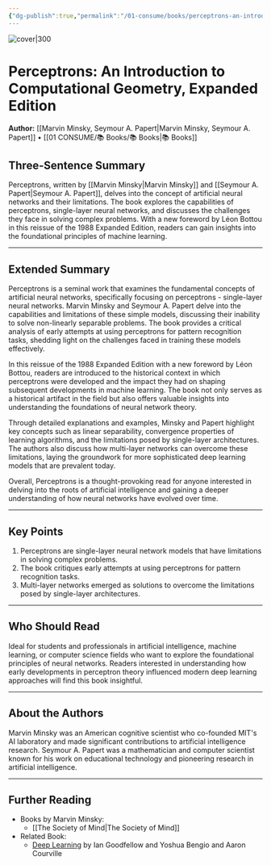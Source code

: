 ```yaml
---
{"dg-publish":true,"permalink":"/01-consume/books/perceptrons-an-introduction-to-computational-geometry-expanded-edition/","title":"Perceptrons: An Introduction to Computational Geometry, Expanded Edition","tags":["artificial-intelligence","machine-learning","neural-networks"]}
---
```



![cover|300](https://m.media-amazon.com/images/I/51-Rg3IuYrL._SL1481_.jpg)

# Perceptrons: An Introduction to Computational Geometry, Expanded Edition
**Author:** [[Marvin Minsky, Seymour A. Papert\|Marvin Minsky, Seymour A. Papert]] • [[01 CONSUME/📚 Books/📚 Books\|📚 Books]]
## Three-Sentence Summary
Perceptrons, written by [[Marvin Minsky\|Marvin Minsky]] and [[Seymour A. Papert\|Seymour A. Papert]], delves into the concept of artificial neural networks and their limitations. The book explores the capabilities of perceptrons, single-layer neural networks, and discusses the challenges they face in solving complex problems. With a new foreword by Léon Bottou in this reissue of the 1988 Expanded Edition, readers can gain insights into the foundational principles of machine learning.

---

## Extended Summary
Perceptrons is a seminal work that examines the fundamental concepts of artificial neural networks, specifically focusing on perceptrons - single-layer neural networks. Marvin Minsky and Seymour A. Papert delve into the capabilities and limitations of these simple models, discussing their inability to solve non-linearly separable problems. The book provides a critical analysis of early attempts at using perceptrons for pattern recognition tasks, shedding light on the challenges faced in training these models effectively.

In this reissue of the 1988 Expanded Edition with a new foreword by Léon Bottou, readers are introduced to the historical context in which perceptrons were developed and the impact they had on shaping subsequent developments in machine learning. The book not only serves as a historical artifact in the field but also offers valuable insights into understanding the foundations of neural network theory.

Through detailed explanations and examples, Minsky and Papert highlight key concepts such as linear separability, convergence properties of learning algorithms, and the limitations posed by single-layer architectures. The authors also discuss how multi-layer networks can overcome these limitations, laying the groundwork for more sophisticated deep learning models that are prevalent today.

Overall, Perceptrons is a thought-provoking read for anyone interested in delving into the roots of artificial intelligence and gaining a deeper understanding of how neural networks have evolved over time.

---

## Key Points
1. Perceptrons are single-layer neural network models that have limitations in solving complex problems.
2. The book critiques early attempts at using perceptrons for pattern recognition tasks.
3. Multi-layer networks emerged as solutions to overcome the limitations posed by single-layer architectures.

---

## Who Should Read
Ideal for students and professionals in artificial intelligence, machine learning, or computer science fields who want to explore the foundational principles of neural networks. Readers interested in understanding how early developments in perceptron theory influenced modern deep learning approaches will find this book insightful.

---

## About the Authors
Marvin Minsky was an American cognitive scientist who co-founded MIT's AI laboratory and made significant contributions to artificial intelligence research. Seymour A. Papert was a mathematician and computer scientist known for his work on educational technology and pioneering research in artificial intelligence.

---

## Further Reading
- Books by Marvin Minsky:
  - [[The Society of Mind\|The Society of Mind]]
- Related Book:
  - [Deep Learning](https://www.deeplearningbook.org/) by Ian Goodfellow and Yoshua Bengio and Aaron Courville